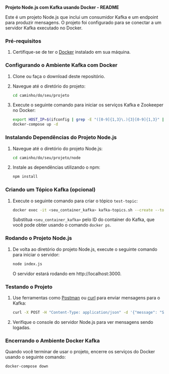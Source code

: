 **Projeto Node.js com Kafka usando Docker - README**

Este é um projeto Node.js que inclui um consumidor Kafka e um endpoint para produzir mensagens. O projeto foi configurado para se conectar a um servidor Kafka executado no Docker.

### Pré-requisitos

1. Certifique-se de ter o [Docker](https://www.docker.com/) instalado em sua máquina.

### Configurando o Ambiente Kafka com Docker

1. Clone ou faça o download deste repositório.

2. Navegue até o diretório do projeto:

    ```bash
    cd caminho/do/seu/projeto
    ```

3. Execute o seguinte comando para iniciar os serviços Kafka e Zookeeper no Docker:

    ```bash
    export HOST_IP=$(ifconfig | grep -E "([0-9]{1,3}\.){3}[0-9]{1,3}" | grep -v 127.0.0.1 | awk '{ print $2 }' | cut -f2 -d: | head -n1)
    docker-compose up -d
    ```

### Instalando Dependências do Projeto Node.js

1. Navegue até o diretório do projeto Node.js:

    ```bash
    cd caminho/do/seu/projeto/node
    ```

2. Instale as dependências utilizando o npm:

    ```bash
    npm install
    ```

### Criando um Tópico Kafka (opcional)

1. Execute o seguinte comando para criar o tópico `test-topic`:

    ```bash
    docker exec -it <seu_container_kafka> kafka-topics.sh --create --topic test-topic --partitions 1 --replication-factor 1 --bootstrap-server localhost:9092
    ```

    Substitua `<seu_container_kafka>` pelo ID do container do Kafka, que você pode obter usando o comando `docker ps`.

### Rodando o Projeto Node.js

1. De volta ao diretório do projeto Node.js, execute o seguinte comando para iniciar o servidor:

    ```bash
    node index.js
    ```

    O servidor estará rodando em http://localhost:3000.

### Testando o Projeto

1. Use ferramentas como [Postman](https://www.postman.com/) ou [curl](https://curl.se/) para enviar mensagens para o Kafka:

    ```bash
    curl -X POST -H "Content-Type: application/json" -d '{"message": "Sua mensagem aqui"}' http://localhost:3000/produce
    ```

2. Verifique o console do servidor Node.js para ver mensagens sendo logadas.

### Encerrando o Ambiente Docker Kafka

Quando você terminar de usar o projeto, encerre os serviços do Docker usando o seguinte comando:

```bash
docker-compose down
